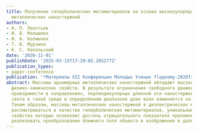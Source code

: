 ```yaml
---
title: Получение гиперболических метаматериалов на основе высокоупорядоченных массивов
  металлических наностержней
authors:
- А. П. Леонтьев
- И. В. Малышева
- И. А. Колмычек
- Т. В. Мурзина
- К. С. Напольский
date: '2020-11-01'
publishDate: '2025-03-15T17:29:02.285277Z'
publication_types:
- paper-conference
publication: '*Материалы XII Конференции Молодых Ученых flqqкому-2020frqq*'
abstract: Массивы одномерных металлических наностержней обладают высокой анизотропией
  физико-химических свойств. В результате ограничения свободного движения электронов
  проводимости в направлениях, перпендикулярных длинной оси наностержней, закон дисперсии
  света в такой среде в определённом диапазоне длин волн изменяется на гиперболический.
  Таким образом, массивы металлических наностержней в диэлектрических матрицах могут
  рассматриваться в качестве гиперболических метаматериалов, уникальные оптические
  свойства которых позволяют достичь отрицательного показателя преломления света и
  реализовать преобразование ближнего поля объекта в изображение в дальнем поле.
---
```

